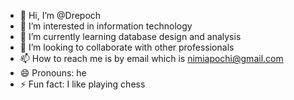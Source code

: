 - 👋 Hi, I’m @Drepoch
- 👀 I’m interested in information technology
- 🌱 I’m currently learning database design and analysis
- 💞️ I’m looking to collaborate with other professionals
- 📫 How to reach me is by email which is nimiapochi@gmail.com
- 😄 Pronouns: he
- ⚡ Fun fact: I like playing chess

<!---
Drepoch/Drepoch is a ✨ special ✨ repository because its `README.md` (this file) appears on your GitHub profile.
You can click the Preview link to take a look at your changes.
--->
